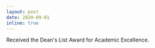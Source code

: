 ```yaml
---
layout: post
date: 2020-09-01
inline: true
---
```


Received the Dean's List Award for Academic Excellence.
